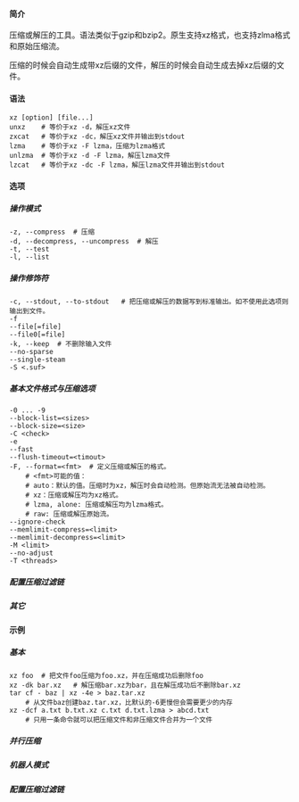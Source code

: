 #### 简介

压缩或解压的工具。语法类似于gzip和bzip2。原生支持xz格式，也支持zlma格式和原始压缩流。

压缩的时候会自动生成带xz后缀的文件，解压的时候会自动生成去掉xz后缀的文件。

#### 语法

```
xz [option] [file...]
unxz	# 等价于xz -d，解压xz文件
zxcat	# 等价于xz -dc，解压xz文件并输出到stdout
lzma	# 等价于xz -F lzma，压缩为lzma格式
unlzma	# 等价于xz -d -F lzma，解压lzma文件
lzcat	# 等价于xz -dc -F lzma，解压lzma文件并输出到stdout
```

#### 选项

##### 操作模式

```
-z, --compress	# 压缩
-d, --decompress, --uncompress	# 解压
-t, --test
-l, --list
```

##### 操作修饰符

```
-c, --stdout, --to-stdout	# 把压缩或解压的数据写到标准输出。如不使用此选项则输出到文件。
-f
--file[=file]
--file0[=file]
-k, --keep	# 不删除输入文件
--no-sparse
--single-steam
-S <.suf>

```

##### 基本文件格式与压缩选项

```
-0 ... -9
--block-list=<sizes>
--block-size=<size>
-C <check>
-e
--fast
--flush-timeout=<timout>
-F, --format=<fmt>	# 定义压缩或解压的格式。
	# <fmt>可能的值：
	# auto：默认的值。压缩时为xz，解压时会自动检测。但原始流无法被自动检测。
	# xz：压缩或解压均为xz格式。
	# lzma, alone: 压缩或解压均为lzma格式。
	# raw: 压缩或解压原始流。
--ignore-check
--memlimit-compress=<limit>
--memlimit-decompress=<limit>
-M <limit>
--no-adjust
-T <threads>
```

##### 配置压缩过滤链

##### 其它

#### 示例

##### 基本

```
xz foo	# 把文件foo压缩为foo.xz，并在压缩成功后删除foo
xz -dk bar.xz	# 解压缩bar.xz为bar，且在解压成功后不删除bar.xz
tar cf - baz | xz -4e > baz.tar.xz
	# 从文件baz创建baz.tar.xz，比默认的-6更慢但会需要更少的内存
xz -dcf a.txt b.txt.xz c.txt d.txt.lzma > abcd.txt
	# 只用一条命令就可以把压缩文件和非压缩文件合并为一个文件
```

##### 并行压缩

##### 机器人模式

##### 配置压缩过滤链
